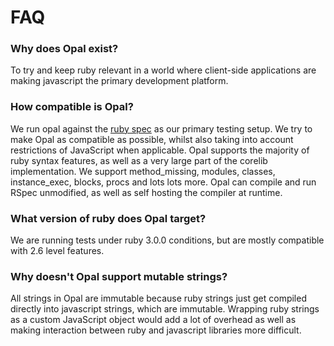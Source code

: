 # FAQ

### Why does Opal exist?

To try and keep ruby relevant in a world where client-side applications are making javascript the primary development platform.

### How compatible is Opal?

We run opal against the [ruby spec](https://github.com/ruby/spec) as our primary testing setup. We try to make Opal as compatible as possible, whilst also taking into account restrictions of JavaScript when applicable. Opal supports the majority of ruby syntax features, as well as a very large part of the corelib implementation. We support method\_missing, modules, classes, instance\_exec, blocks, procs and lots lots more. Opal can compile and run RSpec unmodified, as well as self hosting the compiler at runtime.

### What version of ruby does Opal target?

We are running tests under ruby 3.0.0 conditions, but are mostly compatible with 2.6 level features.

### Why doesn't Opal support mutable strings?

All strings in Opal are immutable because ruby strings just get compiled directly into javascript strings, which are immutable. Wrapping ruby strings as a custom JavaScript object would add a lot of overhead as well as making interaction between ruby and javascript libraries more difficult.
